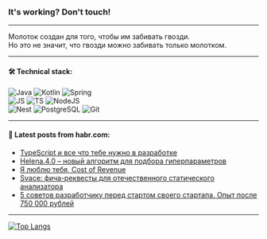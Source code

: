 ### It's working? Don't touch!

---
Молоток создан для того, чтобы им забивать гвозди. <br>
Но это не значит, что гвозди можно забивать только молотком.

---

#### 🛠️ Technical stack:

![Java](https://img.shields.io/badge/Java-informational?logo=Oracle&style=flat&logoColor=white&color=FF4500)
![Kotlin](https://img.shields.io/badge/Kotlin-informational?logo=Kotlin&style=flat&logoColor=white&color=774D97)
![Spring](https://img.shields.io/badge/SpringBoot-informational?logo=SpringBoot&style=flat&logoColor=white&color=6DB33F) <br>
![JS](https://img.shields.io/badge/JS-informational?logo=javaScript&style=flat&logoColor=black&color=F7Df1E)
![TS](https://img.shields.io/badge/TypeScript-informational?logo=typeScript&style=flat&logoColor=black&color=0667A8)
![NodeJS](https://img.shields.io/badge/NodeJS-informational?logo=node.js&style=flat&logoColor=white&color=70A760) <br>
![Nest](https://img.shields.io/badge/NestJS-informational?logo=NestJS&style=flat&logoColor=white&color=E0234E)
![PostgreSQL](https://img.shields.io/badge/PostgreSQL-informational?logo=PostgreSQL&style=flat&logoColor=white&color=DAA520)
![Git](https://img.shields.io/badge/Git-informational?logo=git&style=flat&logoColor=white&color=778899)

___

#### 💬 Latest posts from habr.com:

<!-- BLOG-POST-LIST:START -->
- [TypeScript и все что тебе нужно в разработке](https://habr.com/ru/articles/762902/?utm_source=habrahabr&utm_medium=rss&utm_campaign=762902)
- [Helena.4.0 – новый алгоритм для подбора гиперпараметров](https://habr.com/ru/companies/rosbank/articles/763026/?utm_source=habrahabr&utm_medium=rss&utm_campaign=763026)
- [Я люблю тебя, Cost of Revenue](https://habr.com/ru/articles/763014/?utm_source=habrahabr&utm_medium=rss&utm_campaign=763014)
- [Svace: фича-реквесты для отечественного статического анализатора](https://habr.com/ru/articles/763008/?utm_source=habrahabr&utm_medium=rss&utm_campaign=763008)
- [5 советов разработчику перед стартом своего стартапа. Опыт после 750 000 рублей](https://habr.com/ru/articles/763002/?utm_source=habrahabr&utm_medium=rss&utm_campaign=763002)
<!-- BLOG-POST-LIST:END -->

---
[![Top Langs](https://github-readme-stats-git-master-advtsetting-gmailcom.vercel.app/api/top-langs/?username=zloylis&langs_count=10&hide_title=false&title_color=e6edf3&size_weight=0.5&count_weight=0.5&layout=compact&hide_border=true&theme=dracula)](https://github.com/zloylis)

<!-- ![GitHub stats](https://github-readme-stats-git-master-advtsetting-gmailcom.vercel.app/api?username=zloylis&show_icons=true&hide_border=true&theme=dracula&hide_title=true&include_all_commits=true&count_private=true&hide=contribs&hide_rank=true) -->
